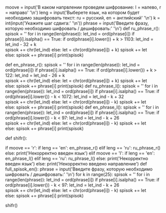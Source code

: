 moove = input('В каком напрвлении проведем шифрование: l = налево, r = направо' '\n')
leng = input('Выберете язык, на котором будет необходимо зашифровать текст: ru = русский, en = английский' '\n')
k = int(input('Укажите шаг сдвига:' '\n'))
phrase = input('Введите фразу, которую необходимо шифровать / дешифровать:' '\n')
def ru_phrase_r():
  spisok = ''
  for i in range(len(phrase)):
    let_ind = ord(phrase[i])
    if phrase[i].isalpha() == True:
      if ord(phrase[i].lower()) + k > 1103:
        let_ind = let_ind - 32 + k  
        spisok += chr(let_ind)
      else:
        let = chr(ord(phrase[i]) + k)
        spisok += let     
    else:
      spisok += phrase[i]
  print(spisok)

def en_phrase_r():
  spisok = ''
  for i in range(len(phrase)):
    let_ind = ord(phrase[i])
    if phrase[i].isalpha() == True:
      if ord(phrase[i].lower()) + k > 122:
        let_ind = let_ind - 26 + k  
        spisok += chr(let_ind)
      else:
        let = chr(ord(phrase[i]) + k)
        spisok += let     
    else:
      spisok += phrase[i]
  print(spisok)
def ru_phrase_l():
  spisok = ''
  for i in range(len(phrase)):
    let_ind = ord(phrase[i])
    if phrase[i].isalpha() == True:
      if ord(phrase[i].lower()) - k < 1072:
        let_ind = let_ind - k + 32  
        spisok += chr(let_ind)
      else:
        let = chr(ord(phrase[i]) - k)
        spisok += let     
    else:
      spisok += phrase[i]
  print(spisok)
def en_phrase_l():
  spisok = ''
  for i in range(len(phrase)):
    let_ind = ord(phrase[i])
    if phrase[i].isalpha() == True:
      if ord(phrase[i].lower()) - k < 97:
        let_ind = let_ind - k + 26  
        spisok += chr(let_ind)
      else:
        let = chr(ord(phrase[i]) - k)
        spisok += let     
    else:
      spisok += phrase[i]
  print(spisok)

def shifr():

  if moove == 'r':
    if leng == 'en':
      en_phrase_r()
    elif leng == 'ru':
      ru_phrase_r()
    else:
      print('Некорректно введен язык')
  elif moove == 'l':
    if leng == 'en':
      en_phrase_l()
    elif leng == 'ru':
      ru_phrase_l()
    else:
      print('Некорректно введен язык')
  else: 
    print('Некорректно введено направление')
def full_spisok_en():
  phrase = input('Введите фразу, которую необходимо шифровать / дешифровать:' '\n')
  for k in range(25):
    spisok = ''
    for i in range(len(phrase)):
      let_ind = ord(phrase[i])
      if phrase[i].isalpha() == True:
        if ord(phrase[i].lower()) - k < 97:
          let_ind = let_ind - k + 26  
          spisok += chr(let_ind)
        else:
          let = chr(ord(phrase[i]) - k)
          spisok += let     
      else:
        spisok += phrase[i]
    print(spisok)
  
shifr()
